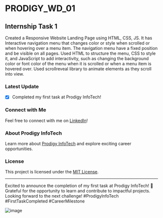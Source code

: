 # PRODIGY_WD_01

## Internship Task 1

Created a Responsive Website Landing Page using HTML, CSS, JS. It has Interactive navigation menu that changes color or style when scrolled or when hovering over a menu item. The navigation menu have a fixed position and be visible on all pages. Used HTML to structure the menu, CSS to style it, and JavaScript to add interactivity, such as changing the background color or font color of the menu when it is scrolled or when a menu item is hovered over. Used scrollreveal library to animate elements as they scroll into view.

### Latest Update
- [x] Completed my first task at Prodigy InfoTech!

### Connect with Me
Feel free to connect with me on [LinkedIn](https://www.linkedin.com/in/sahoo-swopnajit/)!

### About Prodigy InfoTech
Learn more about [Prodigy InfoTech](https://prodigyinfotech.dev/) and explore exciting career opportunities.

### License
This project is licensed under the [MIT License](license_url).

---

Excited to announce the completion of my first task at Prodigy InfoTech! 🚀 Grateful for the opportunity to learn and contribute to impactful projects. Looking forward to the next challenge! #ProdigyInfoTech #FirstTaskCompleted #CareerMilestone


![image](https://github.com/swopnajit/PRODIGY_WD_01/assets/137583964/e0da2a59-e83f-499a-97e0-e601b261d67f)
